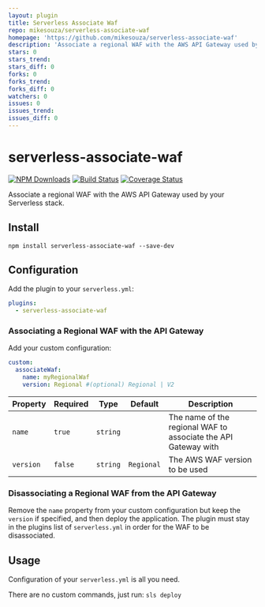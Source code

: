 ```yaml
---
layout: plugin
title: Serverless Associate Waf
repo: mikesouza/serverless-associate-waf
homepage: 'https://github.com/mikesouza/serverless-associate-waf'
description: 'Associate a regional WAF with the AWS API Gateway used by your Serverless stack'
stars: 0
stars_trend: 
stars_diff: 0
forks: 0
forks_trend: 
forks_diff: 0
watchers: 0
issues: 0
issues_trend: 
issues_diff: 0
---
```



# serverless-associate-waf

[![NPM Downloads](https://img.shields.io/npm/dt/serverless-associate-waf)](https://www.npmjs.com/package/serverless-associate-waf) [![Build Status](https://travis-ci.org/MikeSouza/serverless-associate-waf.svg?branch=master)](https://travis-ci.org/MikeSouza/serverless-associate-waf)
[![Coverage Status](https://coveralls.io/repos/github/MikeSouza/serverless-associate-waf/badge.svg?branch=master)](https://coveralls.io/github/MikeSouza/serverless-associate-waf?branch=master)

Associate a regional WAF with the AWS API Gateway used by your Serverless stack.

## Install

`npm install serverless-associate-waf --save-dev`

## Configuration

Add the plugin to your `serverless.yml`:

```yaml
plugins:
  - serverless-associate-waf
```

### Associating a Regional WAF with the API Gateway

Add your custom configuration:

```yaml
custom:
  associateWaf:
    name: myRegionalWaf
    version: Regional #(optional) Regional | V2
```

| Property | Required | Type     | Default | Description                                                    |
|----------|----------|----------|---------|----------------------------------------------------------------|
| `name`   |  `true`  | `string` |         | The name of the regional WAF to associate the API Gateway with |
| `version`|  `false` | `string` | `Regional`| The AWS WAF version to be used|

### Disassociating a Regional WAF from the API Gateway

Remove the `name` property from your custom configuration but keep the `version` if specified, and then deploy the application. The plugin must stay in the plugins list of `serverless.yml` in order for the WAF to be disassociated.

## Usage

Configuration of your `serverless.yml` is all you need.

There are no custom commands, just run: `sls deploy`
